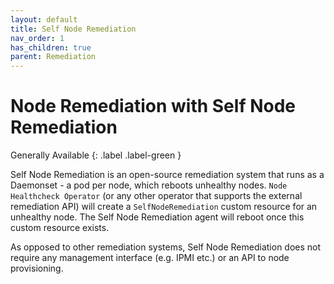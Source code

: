 ```yaml
---
layout: default
title: Self Node Remediation
nav_order: 1
has_children: true
parent: Remediation
---
```


# Node Remediation with Self Node Remediation
Generally Available
{: .label .label-green }

Self Node Remediation is an open-source remediation system that runs as a Daemonset - a pod per node, which reboots unhealthy nodes.
`Node Healthcheck Operator` (or any other operator that supports the external remediation API) will create 
a `SelfNodeRemediation` custom resource for an unhealthy node. The Self Node Remediation agent will reboot once this custom resource exists.

As opposed to other remediation systems, Self Node Remediation does not require any management interface (e.g. IPMI etc.) or an API to node provisioning.
